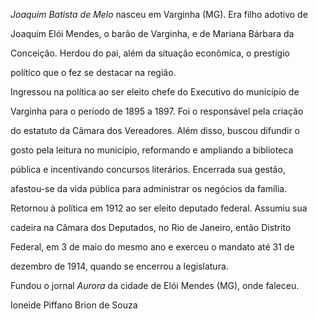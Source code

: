 

*Joaquim Batista de Melo* nasceu em Varginha (MG). Era filho adotivo de

Joaquim Elói Mendes, o barão de Varginha, e de Mariana Bárbara da

Conceição. Herdou do pai, além da situação econômica, o prestígio

político que o fez se destacar na região.



Ingressou na política ao ser eleito chefe do Executivo do município de

Varginha para o período de 1895 a 1897. Foi o responsável pela criação

do estatuto da Câmara dos Vereadores. Além disso, buscou difundir o

gosto pela leitura no município, reformando e ampliando a biblioteca

pública e incentivando concursos literários. Encerrada sua gestão,

afastou-se da vida pública para administrar os negócios da família.

Retornou à política em 1912 ao ser eleito deputado federal. Assumiu sua

cadeira na Câmara dos Deputados, no Rio de Janeiro, então Distrito

Federal, em 3 de maio do mesmo ano e exerceu o mandato até 31 de

dezembro de 1914, quando se encerrou a legislatura.



Fundou o jornal *Aurora* da cidade de Elói Mendes (MG), onde faleceu.



Ioneide Piffano Brion de Souza



